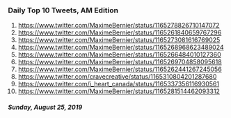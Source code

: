 ### Daily Top 10 Tweets, AM Edition

1) https://www.twitter.com/MaximeBernier/status/1165278826710147072
2) https://www.twitter.com/MaximeBernier/status/1165261840659767296
3) https://www.twitter.com/MaximeBernier/status/1165273081616769025
4) https://www.twitter.com/MaximeBernier/status/1165268968623489024
5) https://www.twitter.com/MaximeBernier/status/1165266484010127360
6) https://www.twitter.com/MaximeBernier/status/1165269704858095618
7) https://www.twitter.com/MaximeBernier/status/1165262441267245056
8) https://www.twitter.com/cravecreative/status/1165310804201287680
9) https://www.twitter.com/i_heart_canada/status/1165337356116930561
10) https://www.twitter.com/MaximeBernier/status/1165281514462093312

##### Sunday, August 25, 2019
